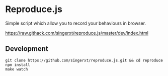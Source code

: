 # Reproduce.js

Simple script which allow you to record your behaviours in browser.

https://raw.githack.com/singerxt/reproduce.js/master/dev/index.html


## Development

```
git clone https://github.com/singerxt/reproduce.js.git && cd reproduce
npm install
make watch
```